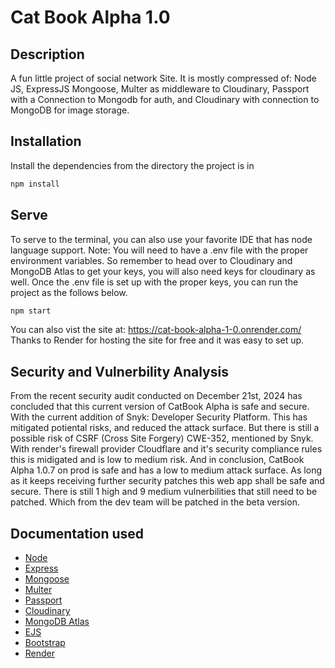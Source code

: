 # Cat Book Alpha 1.0

## Description

A fun little project of social network Site.
It is mostly compressed of: Node JS, ExpressJS Mongoose, Multer as middleware to Cloudinary,
Passport with a Connection to Mongodb for auth, and Cloudinary with connection to MongoDB for image storage.

## Installation

Install the dependencies from the directory the project is in

```sh
npm install
```

## Serve

To serve to the terminal, you can also use your favorite IDE that has node language support.
Note: You will need to have a .env file with the proper environment variables.
So remember
to head over to Cloudinary and MongoDB Atlas to get your keys, you will also need keys for cloudinary as well.
Once the .env file is set up with the proper keys, you can run the project as the follows below.

```sh
npm start
```

You can also vist the site at:  <https://cat-book-alpha-1-0.onrender.com/>
Thanks to Render for hosting the site for free and it was easy to set up.

## Security and Vulnerbility Analysis

From the recent security audit conducted on December 21st, 2024 has concluded that this current version of CatBook Alpha is safe and secure. With the current addition of Snyk: Developer Security Platform. This has mitigated potiental risks, and reduced the attack surface. But there is still a possible risk of CSRF (Cross Site Forgery) CWE-352, mentioned by Snyk. With render's firewall provider Cloudflare and it's security compliance rules this is midigated and is low to medium risk. And in conclusion, CatBook Alpha 1.0.7 on prod is safe and has a low to medium attack surface. As long as it keeps receiving further security patches this web app shall be safe and secure. There is still 1 high and 9 medium vulnerbilities that still need to be patched. Which from the dev team will be patched in the beta version.

## Documentation used

- [Node](https://nodejs.org/en/)
- [Express](https://expressjs.com/)
- [Mongoose](https://mongoosejs.com/)
- [Multer](https://www.npmjs.com/package/multer)
- [Passport](http://www.passportjs.org/)
- [Cloudinary](https://cloudinary.com/)
- [MongoDB Atlas](https://www.mongodb.com/cloud/atlas)
- [EJS](https://ejs.co/)
- [Bootstrap](https://getbootstrap.com/)
- [Render](https://render.com/)
